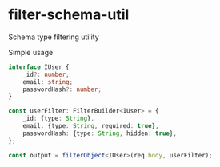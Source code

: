 # filter-schema-util
Schema type filtering utility

Simple usage
```typescript
interface IUser {
	_id?: number;
	email: string;
	passwordHash?: number;
}

const userFilter: FilterBuilder<IUser> = {
	_id: {type: String},
	email: {type: String, required: true},
	passwordHash: {type: String, hidden: true},
};

const output = filterObject<IUser>(req.body, userFilter);
```